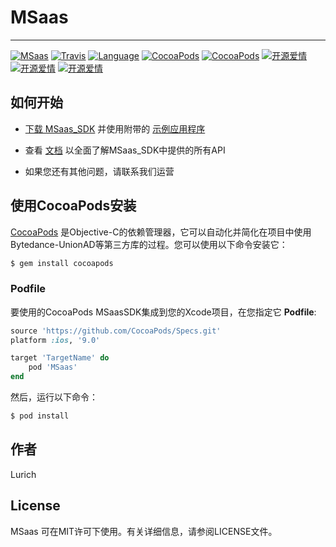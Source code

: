 # MSaas
***
[![MSaas](https://img.shields.io/badge/MSaas-AD-red.svg)](https://github.com/nostaff/CMediaSDK.git)
[![Travis](https://img.shields.io/travis/xiaofu666/MSaas_SDK/tree/master/Example/YQAdDemo.svg?style=flat)](https://github.com/nostaff/CMediaSDK.git)
[![Language](https://img.shields.io/badge/Language-Objective--C-FF7F24.svg?style=flat)](https://github.com/nostaff/CMediaSDK.git)
[![CocoaPods](https://img.shields.io/cocoapods/p/MSaas.svg)](https://github.com/nostaff/CMediaSDK.git)
[![CocoaPods](https://img.shields.io/cocoapods/v/MSaas.svg)](https://github.com/nostaff/CMediaSDK.git)
 [![开源爱情](https://badges.frapsoft.com/os/mit/mit.svg?v=102)](https://github.com/nostaff/CMediaSDK.git)
 [![开源爱情](https://badges.frapsoft.com/os/gpl/gpl.svg?v=102)](https://github.com/nostaff/CMediaSDK.git)
 [![开源爱情](https://badges.frapsoft.com/os/v1/open-source.svg?v=102)](https://github.com/nostaff/CMediaSDK.git)

## 如何开始

+ [下载 MSaas_SDK](https://github.com/nostaff/CMediaSDK) 并使用附带的 [示例应用程序](https://github.com/nostaff/CMediaSDK/tree/master/Example/ADDemo)

+ 查看 [文档](https://github.com/nostaff/CMediaSDK/blob/master/MSaasSDK/Document/iOS-SDK-对接文档.html) 以全面了解MSaas_SDK中提供的所有API

+ 如果您还有其他问题，请联系我们运营


## 使用CocoaPods安装


[CocoaPods](https://cocoapods.org) 是Objective-C的依赖管理器，它可以自动化并简化在项目中使用Bytedance-UnionAD等第三方库的过程。您可以使用以下命令安装它：

```ruby
$ gem install cocoapods
```

### Podfile

要使用的CocoaPods MSaasSDK集成到您的Xcode项目，在您指定它 **Podfile**:

```ruby
source 'https://github.com/CocoaPods/Specs.git'
platform :ios, '9.0'

target 'TargetName' do
    pod 'MSaas'
end
```
然后，运行以下命令：

```ruby
$ pod install
```

## 作者

Lurich

## License

MSaas 可在MIT许可下使用。有关详细信息，请参阅LICENSE文件。

